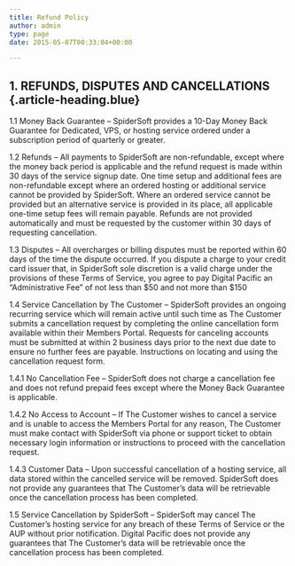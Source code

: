 ```yaml
---
title: Refund Policy
author: admin
type: page
date: 2015-05-07T00:33:04+00:00

---
```

## 1. REFUNDS, DISPUTES AND CANCELLATIONS {.article-heading.blue}

<p class="article medium-grey">
  <span class="article blue">1.1 Money Back Guarantee</span> – SpiderSoft provides a 10-Day Money Back Guarantee for Dedicated, VPS, or hosting service ordered under a subscription period of quarterly or greater.
</p>

<p class="article medium-grey">
  <span class="article blue">1.2 Refunds</span> – All payments to SpiderSoft are non-refundable, except where the money back period is applicable and the refund request is made within 30 days of the service signup date. One time setup and additional fees are non-refundable except where an ordered hosting or additional service cannot be provided by SpiderSoft. Where an ordered service cannot be provided but an alternative service is provided in its place, all applicable one-time setup fees will remain payable. Refunds are not provided automatically and must be requested by the customer within 30 days of requesting cancellation.
</p>

<p class="article medium-grey">
  <span class="article blue">1.3 Disputes</span> – All overcharges or billing disputes must be reported within 60 days of the time the dispute occurred. If you dispute a charge to your credit card issuer that, in SpiderSoft sole discretion is a valid charge under the provisions of these Terms of Service, you agree to pay Digital Pacific an “Administrative Fee” of not less than $50 and not more than $150
</p>

<p class="article medium-grey">
  <span class="article blue">1.4 Service Cancellation by The Customer</span> – SpiderSoft provides an ongoing recurring service which will remain active until such time as The Customer submits a cancellation request by completing the online cancellation form available within their Members Portal. Requests for canceling accounts must be submitted at within 2 business days prior to the next due date to ensure no further fees are payable. Instructions on locating and using the cancellation request form.
</p>

<p class="article medium-grey">
  <span class="article blue">1.4.1 No Cancellation Fee</span> – SpiderSoft does not charge a cancellation fee and does not refund prepaid fees except where the Money Back Guarantee is applicable.
</p>

<p class="article medium-grey">
  <span class="article blue">1.4.2 No Access to Account</span> – If The Customer wishes to cancel a service and is unable to access the Members Portal for any reason, The Customer must make contact with SpiderSoft via phone or support ticket to obtain necessary login information or instructions to proceed with the cancellation request.
</p>

<p class="article medium-grey">
  <span class="article blue">1.4.3 Customer Data</span> – Upon successful cancellation of a hosting service, all data stored within the cancelled service will be removed. SpiderSoft does not provide any guarantees that The Customer’s data will be retrievable once the cancellation process has been completed.
</p>

<p class="article medium-grey">
  <span class="article blue">1.5 Service Cancellation by SpiderSoft</span> – SpiderSoft may cancel The Customer’s hosting service for any breach of these Terms of Service or the AUP without prior notification. Digital Pacific does not provide any guarantees that The Customer’s data will be retrievable once the cancellation process has been completed.
</p>